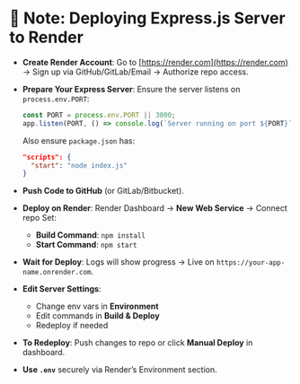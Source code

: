 # 📝 **Note: Deploying Express.js Server to Render**

* **Create Render Account**:
  Go to [https://render.com](https://render.com) → Sign up via GitHub/GitLab/Email → Authorize repo access.

* **Prepare Your Express Server**:
  Ensure the server listens on `process.env.PORT`:

  ```js
  const PORT = process.env.PORT || 3000;
  app.listen(PORT, () => console.log(`Server running on port ${PORT}`));
  ```

  Also ensure `package.json` has:

  ```json
  "scripts": {
    "start": "node index.js"
  }
  ```

* **Push Code to GitHub** (or GitLab/Bitbucket).

* **Deploy on Render**:
  Render Dashboard → **New Web Service** → Connect repo
  Set:

  * **Build Command**: `npm install`
  * **Start Command**: `npm start`

* **Wait for Deploy**:
  Logs will show progress → Live on `https://your-app-name.onrender.com`.

* **Edit Server Settings**:

  * Change env vars in **Environment**
  * Edit commands in **Build & Deploy**
  * Redeploy if needed

* **To Redeploy**:
  Push changes to repo or click **Manual Deploy** in dashboard.

* **Use `.env`** securely via Render’s Environment section.